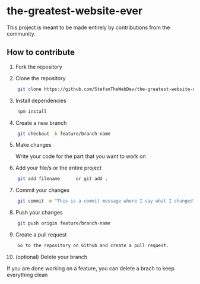 # the-greatest-website-ever

This project is meant to be made entirely by contributions from the community.


## How to contribute

1. Fork the repository

2. Clone the repository

```bash
    git clone https://github.com/StefanTheWebDev/the-greatest-website-ever.git
```

3. Install dependencies
```bash
    npm install
```
4. Create a new branch

```bash
    git checkout -b feature/branch-name
```

5. Make changes

    Write your code for the part that you want to work on

6. Add your file/s or the entire project

```bash
    git add filename      or git add .
```

7. Commit your changes

```bash
    git commit -m "This is a commit message where I say what I changed"
```

8. Push your changes

```bash
    git push origin feature/branch-name
```

9. Create a pull request

```bash
    Go to the repository on Github and create a pull request.
```

10. (optional) Delete your branch

If you are done working on a feature, you can delete a brach to keep everything clean
